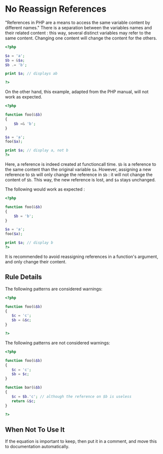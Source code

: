 <!-- PHP Manual -->
# No Reassign References

"References in PHP are a means to access the same variable content by different names." There is a separation between the variables names and their related content : this way, several distinct variables may refer to the same content. Changing one content will change the content for the others.

```php
<?php

$a = 'a';
$b = &$a;
$b .= 'b';

print $a; // displays ab

?>
```

On the other hand, this example, adapted from the PHP manual, will not work as expected. 

```php
<?php

function foo(&$b)
{
    $b =& 'b';
}

$a = 'a';
foo($a); 

print $a; // display a, not b
?>
```

Here, a reference is indeed created at functioncall time. `$b` is a reference to the same content than the original variable `$a`. However, assigning a new reference to `$b` will only change the reference in `$b` : it will not change the content of `$b`. This way, the new reference is lost, and `$a` stays unchanged.

The following would work as expected : 

```php
<?php

function foo(&$b)
{
    $b = 'b';
}

$a = 'a';
foo($a); 

print $a; // display b
?>
```

It is recommended to avoid reassigning references in a function's argument, and only change their content. 

## Rule Details

The following patterns are considered warnings:

```php
<?php

function foo(&$b)
{
   $c = 'c';
   $b = &$c;
}

?>
```

The following patterns are not considered warnings:

```php
<?php

function foo(&$b)
{
   $c = 'c';
   $b = $c;
}

function bar(&$b)
{
   $c = $b.'c'; // although the reference on $b is useless
   return &$c;
}

?>
```

<!--
### Options
-->
## When Not To Use It
If the equation is important to keep, then put it in a comment, and move this to documentation automatically. 

<!--
## Further Readings
-->

